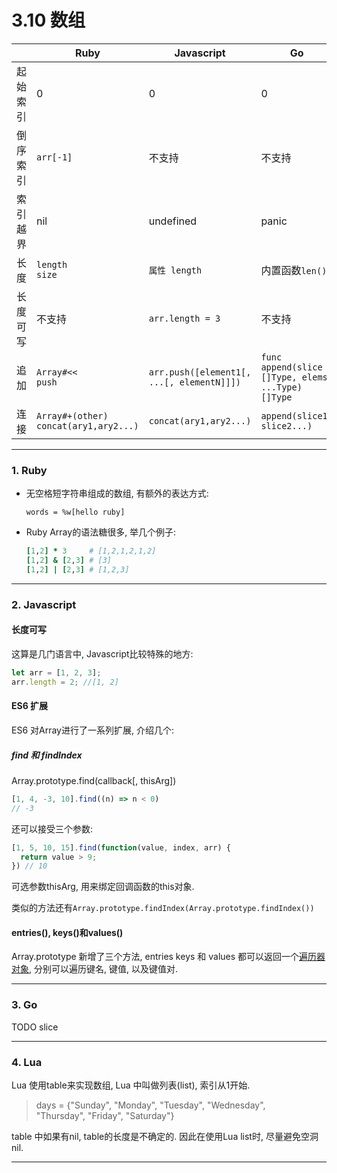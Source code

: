 # 3.10 数组

|          | Ruby                                       | Javascript                                | Go                                                | Lua                                 |
|----------|--------------------------------------------|-------------------------------------------|---------------------------------------------------|-------------------------------------|
| 起始索引 | 0                                          | 0                                         | 0                                                 | 1                                   |
| 倒序索引 | `arr[-1]`                                  | 不支持                                    | 不支持                                            | 不支持                              |
| 索引越界 | nil                                        | undefined                                 | panic                                             | nil                                 |
| 长度     | `length`<br>`size`                         | `属性 length`                             | 内置函数`len()`                                   | `#`<br>`table.getn(t)`              |
| 长度可写 | 不支持                                     | `arr.length = 3`                          | 不支持                                            | 不支持                              |
| 追加     | `Array#<<`<br> `push`                      | `arr.push([element1[, ...[, elementN]]])` | `func append(slice []Type, elems ...Type) []Type` | `table.insert (list, [pos,] value)` |
| 连接     | `Array#+(other)`<br>`concat(ary1,ary2...)` | `concat(ary1,ary2...)`                    | `append(slice1, slice2...)`                       | 自行实现                            |

---

### 1. Ruby

* 无空格短字符串组成的数组, 有额外的表达方式:

  `words = %w[hello ruby]`

* Ruby Array的语法糖很多, 举几个例子:

  ```ruby
  [1,2] * 3     # [1,2,1,2,1,2]
  [1,2] & [2,3] # [3]
  [1,2] | [2,3] # [1,2,3]
  ```

---

### 2. Javascript

#### 长度可写

这算是几门语言中, Javascript比较特殊的地方:

```javascript
let arr = [1, 2, 3];
arr.length = 2; //[1, 2]
```

#### ES6 扩展

ES6 对Array进行了一系列扩展, 介绍几个:

##### find 和 findIndex

Array.prototype.find(callback[, thisArg])

```javascript
[1, 4, -3, 10].find((n) => n < 0)
// -3
```

还可以接受三个参数:

```javascript
[1, 5, 10, 15].find(function(value, index, arr) {
  return value > 9;
}) // 10
```

可选参数thisArg, 用来绑定回调函数的this对象.

类似的方法还有`Array.prototype.findIndex(Array.prototype.findIndex())`

#### entries(), keys()和values()

Array.prototype 新增了三个方法, entries keys 和 values 都可以返回一个[遍历器对象](TODO), 分别可以遍历键名, 键值, 以及键值对.

---

### 3. Go

TODO slice

---

### 4. Lua

Lua 使用table来实现数组, Lua 中叫做列表(list), 索引从1开始.

> days = {"Sunday", "Monday", "Tuesday", "Wednesday",  
>              "Thursday", "Friday", "Saturday"}

table 中如果有nil, table的长度是不确定的. 因此在使用Lua list时, 尽量避免空洞nil.

---

<!--
TODO:

切片


lua: table.remove 而不要用赋值nil, 赋值nil会造成空洞list

-->
